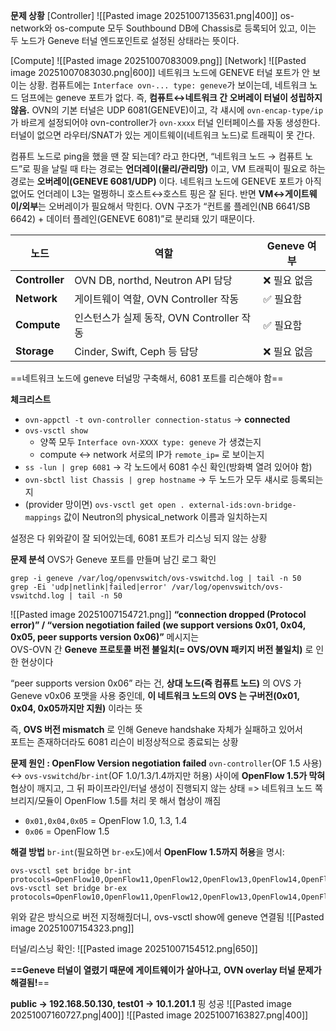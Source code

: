 **문제 상황**
[Controller]
![[Pasted image 20251007135631.png|400]]
os-network와 os-compute 모두 Southbound DB에 Chassis로 등록되어 있고,
이는 두 노드가 Geneve 터널 엔드포인트로 설정된 상태라는 뜻이다.

[Compute]
![[Pasted image 20251007083009.png]]
[Network]
![[Pasted image 20251007083030.png|600]]
네트워크 노드에 GENEVE 터널 포트가 안 보이는 상황. 
컴퓨트에는 `Interface ovn-... type: geneve`가 보이는데, 네트워크 노드 덤프에는 geneve 포트가 없다. 즉, **컴퓨트↔네트워크 간 오버레이 터널이 성립하지 않음.** OVN의 기본 터널은 UDP 6081(GENEVE)이고, 각 섀시에 `ovn-encap-type/ip`가 바르게 설정되어야 ovn-controller가 `ovn-xxxx` 터널 인터페이스를 자동 생성한다. 터널이 없으면 라우터/SNAT가 있는 게이트웨이(네트워크 노드)로 트래픽이 못 간다.

컴퓨트 노드로 ping을 했을 땐 잘 되는데? 라고 한다면,
“네트워크 노드 → 컴퓨트 노드”로 핑을 날릴 때 타는 경로는 **언더레이(물리/관리망)** 이고, VM 트래픽이 필요로 하는 경로는 **오버레이(GENEVE 6081/UDP)** 이다. 네트워크 노드에 GENEVE 포트가 아직 없어도 언더레이 L3는 멀쩡하니 호스트↔호스트 핑은 잘 된다. 반면 **VM↔게이트웨이/외부**는 오버레이가 필요해서 막힌다. OVN 구조가 “컨트롤 플레인(NB 6641/SB 6642) + 데이터 플레인(GENEVE 6081)”로 분리돼 있기 때문이다.

| 노드             | 역할                             | Geneve 여부 |
| -------------- | ------------------------------ | --------- |
| **Controller** | OVN DB, northd, Neutron API 담당 | ❌ 필요 없음   |
| **Network**    | 게이트웨이 역할, OVN Controller 작동    | ✅ 필요함     |
| **Compute**    | 인스턴스가 실제 동작, OVN Controller 작동 | ✅ 필요함     |
| **Storage**    | Cinder, Swift, Ceph 등 담당       | ❌ 필요 없음   |

==네트워크 노드에 geneve 터널망 구축해서, 6081 포트를 리슨해야 함==

**체크리스트**
- `ovn-appctl -t ovn-controller connection-status` → **connected**
- `ovs-vsctl show`
    - 양쪽 모두 `Interface ovn-XXXX type: geneve` 가 생겼는지
    - compute <-> network 서로의 IP가 `remote_ip=` 로 보이는지
- `ss -lun | grep 6081` → 각 노드에서 6081 수신 확인(방화벽 열려 있어야 함)
- `ovn-sbctl list Chassis | grep hostname` → 두 노드가 모두 섀시로 등록되는지
- (provider 망이면) `ovs-vsctl get open . external-ids:ovn-bridge-mappings` 값이 Neutron의 physical_network 이름과 일치하는지
    
설정은 다 위와같이 잘 되어있는데, 6081 포트가 리스닝 되지 않는 상황

**문제 분석**
OVS가 Geneve 포트를 만들며 남긴 로그 확인
```
grep -i geneve /var/log/openvswitch/ovs-vswitchd.log | tail -n 50
grep -Ei 'udp|netlink|failed|error' /var/log/openvswitch/ovs-vswitchd.log | tail -n 50
```
![[Pasted image 20251007154721.png]]
**“connection dropped (Protocol error)” / “version negotiation failed (we support versions 0x01, 0x04, 0x05, peer supports version 0x06)”** 메시지는  
OVS-OVN 간 **Geneve 프로토콜 버전 불일치(= OVS/OVN 패키지 버전 불일치)** 로 인한 현상이다

“peer supports version 0x06” 라는 건, **상대 노드(즉 컴퓨트 노드)** 의 OVS 가 Geneve v0x06 포맷을 사용 중인데, **이 네트워크 노드의 OVS 는 구버전(0x01, 0x04, 0x05까지만 지원)** 이라는 뜻

즉, **OVS 버전 mismatch** 로 인해 Geneve handshake 자체가 실패하고 있어서  
포트는 존재하더라도 6081 리슨이 비정상적으로 종료되는 상황

**문제 원인 : OpenFlow Version negotiation failed**
`ovn-controller`(OF 1.5 사용) ↔ `ovs-vswitchd`/`br-int`(OF 1.0/1.3/1.4까지만 허용) 사이에 **OpenFlow 1.5가 막혀** 협상이 깨지고, 그 뒤 파이프라인/터널 생성이 진행되지 않는 상태
=> 네트워크 노드 쪽 브리지/모듈이 OpenFlow 1.5를 처리 못 해서 협상이 깨짐
- `0x01,0x04,0x05` = OpenFlow 1.0, 1.3, 1.4
- `0x06` = OpenFlow 1.5

**해결 방법**
`br-int`(필요하면 `br-ex`도)에서 **OpenFlow 1.5까지 허용**을 명시:
```
ovs-vsctl set bridge br-int protocols=OpenFlow10,OpenFlow11,OpenFlow12,OpenFlow13,OpenFlow14,OpenFlow15
ovs-vsctl set bridge br-ex  protocols=OpenFlow10,OpenFlow11,OpenFlow12,OpenFlow13,OpenFlow14,OpenFlow15
```
위와 같은 방식으로 버전 지정해줬더니, ovs-vsctl show에 geneve 연결됨
![[Pasted image 20251007154323.png]]

터널/리스닝 확인:
![[Pasted image 20251007154512.png|650]]

**==Geneve 터널이 열렸기 때문에 게이트웨이가 살아나고,**
**OVN overlay 터널 문제가 해결됨!**==

**public → 192.168.50.130, test01 → 10.1.201.1** 핑 성공
![[Pasted image 20251007160727.png|400]]
![[Pasted image 20251007163827.png|400]]
